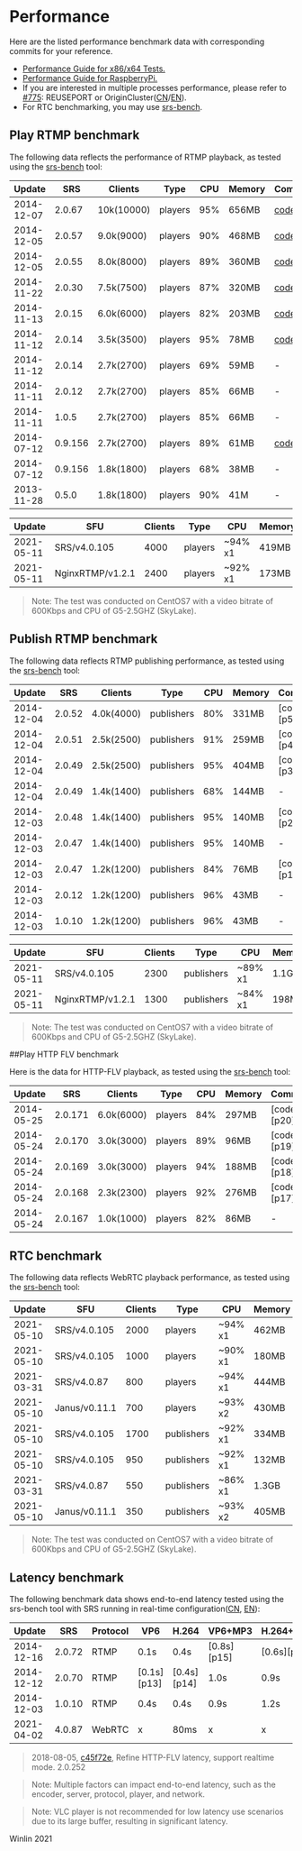 # Performance

Here are the listed performance benchmark data with corresponding commits for your reference.

* [Performance Guide for x86/x64 Tests.](https://ossrs.net/lts/zh-cn/docs/v4/doc/performance)
* [Performance Guide for RaspberryPi.](https://ossrs.net/lts/zh-cn/docs/v4/doc/raspberrypi)
* If you are interested in multiple processes performance, please refer to [#775](https://github.com/ossrs/srs/issues/775): REUSEPORT or OriginCluster([CN](https://ossrs.net/lts/zh-cn/docs/v4/doc/origin-cluster)/[EN](https://ossrs.io/lts/en-us/docs/v4/doc/origin-cluster)).
* For RTC benchmarking, you may use [srs-bench](https://github.com/ossrs/srs-bench/tree/feature/rtc#usage).

## Play RTMP benchmark

The following data reflects the performance of RTMP playback, as tested using the [srs-bench](https://github.com/ossrs/srs-bench) tool:

|   Update      |    SRS    |    Clients    |     Type      |    CPU    |  Memory   | Commit                                                                               |
| ------------- | --------- | ------------- | ------------- | --------- | --------  |--------------------------------------------------------------------------------------|
|   2014-12-07  |   2.0.67  |   10k(10000)  |   players     |   95%     |   656MB   | [code](https://github.com/ossrs/srs/commit/1311b6fe6576fd7b9c6d299b0f8f2e8d202f4bf8) |
|   2014-12-05  |   2.0.57  |   9.0k(9000)  |   players     |   90%     |   468MB   | [code](https://github.com/ossrs/srs/commit/9ee138746f83adc26f0e236ec017f4d68a300004) |
|   2014-12-05  |   2.0.55  |   8.0k(8000)  |   players     |   89%     |   360MB   | [code](https://github.com/ossrs/srs/commit/58136ec178e3d47db6c90a59875d7e40946936e5) |
|   2014-11-22  |   2.0.30  |   7.5k(7500)  |   players     |   87%     |   320MB   | [code](https://github.com/ossrs/srs/commit/58136ec178e3d47db6c90a59875d7e40946936e5) |
|   2014-11-13  |   2.0.15  |   6.0k(6000)  |   players     |   82%     |   203MB   | [code](https://github.com/ossrs/srs/commit/cc6aca9ad55342a06440ce7f3b38453776b2b2d1) |
|   2014-11-12  |   2.0.14  |   3.5k(3500)  |   players     |   95%     |   78MB    | [code](https://github.com/ossrs/srs/commit/8acd143a7a152885b815999162660fd4e7a3f247) |
|   2014-11-12  |   2.0.14  |   2.7k(2700)  |   players     |   69%     |   59MB    | -                                                                                    |
|   2014-11-11  |   2.0.12  |   2.7k(2700)  |   players     |   85%     |   66MB    | -                                                                                    |
|   2014-11-11  |   1.0.5   |   2.7k(2700)  |   players     |   85%     |   66MB    | -                                                                                    |
|   2014-07-12  |   0.9.156 |   2.7k(2700)  |   players     |   89%     |   61MB    | [code](https://github.com/ossrs/srs/commit/1ae3e6c64cc5cee90e6050c26968ebc3c18281be) |
|   2014-07-12  |   0.9.156 |   1.8k(1800)  |   players     |   68%     |   38MB    | -                                                                                    |
|   2013-11-28  |   0.5.0   |   1.8k(1800)  |   players     |   90%     |   41M     | -                                                                                    |

| Update     |    SFU           |  Clients |     Type      |    CPU    |  Memory   | Threads | VM   |
| ---------- | ---------------- | -------- | ------------- | --------- | --------  | ------- | ---- |
| 2021-05-11 | SRS/v4.0.105     | 4000     |   players     |   ~94% x1 |   419MB   | 1       | G5 8CPU |
| 2021-05-11 | NginxRTMP/v1.2.1 | 2400     |   players     |   ~92% x1 |   173MB   | 1       | G5 8CPU |

> Note: The test was conducted on CentOS7 with a video bitrate of 600Kbps and CPU of G5-2.5GHZ (SkyLake).

## Publish RTMP benchmark

The following data reflects RTMP publishing performance, as tested using the [srs-bench](https://github.com/ossrs/srs-bench) tool:

|   Update      |    SRS    |    Clients    |     Type      |    CPU    |  Memory   | Commit        |
| ------------- | --------- | ------------- | ------------- | --------- | --------  | ------------  |
|   2014-12-04  |   2.0.52  |   4.0k(4000)  |   publishers  |   80%     |   331MB   |   [code][p5]  |
|   2014-12-04  |   2.0.51  |   2.5k(2500)  |   publishers  |   91%     |   259MB   |   [code][p4]  |
|   2014-12-04  |   2.0.49  |   2.5k(2500)  |   publishers  |   95%     |   404MB   |   [code][p3]  |
|   2014-12-04  |   2.0.49  |   1.4k(1400)  |   publishers  |   68%     |   144MB   |   -           |
|   2014-12-03  |   2.0.48  |   1.4k(1400)  |   publishers  |   95%     |   140MB   |   [code][p2]  |
|   2014-12-03  |   2.0.47  |   1.4k(1400)  |   publishers  |   95%     |   140MB   |   -           |
|   2014-12-03  |   2.0.47  |   1.2k(1200)  |   publishers  |   84%     |   76MB    |   [code][p1]  |
|   2014-12-03  |   2.0.12  |   1.2k(1200)  |   publishers  |   96%     |   43MB    |   -           |
|   2014-12-03  |   1.0.10  |   1.2k(1200)  |   publishers  |   96%     |   43MB    |   -           |

| Update     |    SFU           |  Clients |     Type      |    CPU    |  Memory   | Threads | VM   |
| ---------- | ---------------- | -------- | ------------- | --------- | --------  | ------- | ---- |
| 2021-05-11 | SRS/v4.0.105     | 2300     |   publishers  |   ~89% x1 |   1.1GB   | 1       | G5 8CPU |
| 2021-05-11 | NginxRTMP/v1.2.1 | 1300     |   publishers  |   ~84% x1 |   198MB   | 1       | G5 8CPU |

> Note: The test was conducted on CentOS7 with a video bitrate of 600Kbps and CPU of G5-2.5GHZ (SkyLake).

##Play HTTP FLV benchmark

Here is the data for HTTP-FLV playback, as tested using the [srs-bench](https://github.com/ossrs/srs-bench) tool:

|   Update      |    SRS    |    Clients    |     Type      |    CPU    |  Memory   | Commit        |
| ------------- | --------- | ------------- | ------------- | --------- | --------  | ------------  |
|   2014-05-25  |   2.0.171 |   6.0k(6000)  |   players     |   84%     |   297MB   |   [code][p20] |
|   2014-05-24  |   2.0.170 |   3.0k(3000)  |   players     |   89%     |   96MB    |   [code][p19] |
|   2014-05-24  |   2.0.169 |   3.0k(3000)  |   players     |   94%     |   188MB   |   [code][p18] |
|   2014-05-24  |   2.0.168 |   2.3k(2300)  |   players     |   92%     |   276MB   |   [code][p17] |
|   2014-05-24  |   2.0.167 |   1.0k(1000)  |   players     |   82%     |   86MB    |   -           |

## RTC benchmark

The following data reflects WebRTC playback performance, as tested using the [srs-bench](https://github.com/ossrs/srs-bench/tree/feature/rtc#usage) tool:

| Update     |    SFU        |  Clients |     Type      |    CPU    |  Memory   | Threads | VM   |
| ---------- | ------------- | -------- | ------------- | --------- | --------  | ------- | ---- |
| 2021-05-10 | SRS/v4.0.105  | 2000     |   players     |   ~94% x1 |   462MB   | 1      | G7 2CPU |
| 2021-05-10 | SRS/v4.0.105  | 1000     |   players     |   ~90% x1 |   180MB   | 1      | G5 2CPU |
| 2021-03-31 | SRS/v4.0.87   | 800      |   players     |   ~94% x1 |   444MB   | 1      | G5 2CPU |
| 2021-05-10 | Janus/v0.11.1 | 700      |   players     |   ~93% x2 |   430MB   | 24     | G5 2CPU |
| 2021-05-10 | SRS/v4.0.105  | 1700     |   publishers  |   ~92% x1 |   334MB   | 1      | G7 2CPU |
| 2021-05-10 | SRS/v4.0.105  | 950      |   publishers  |   ~92% x1 |   132MB   | 1      | G5 2CPU |
| 2021-03-31 | SRS/v4.0.87   | 550      |   publishers  |   ~86% x1 |   1.3GB   | 1      | G5 2CPU |
| 2021-05-10 | Janus/v0.11.1 | 350      |   publishers  |   ~93% x2 |   405MB   | 23     | G5 2CPU |

> Note: The test was conducted on CentOS7 with a video bitrate of 600Kbps and CPU of G5-2.5GHZ (SkyLake).

## Latency benchmark

The following benchmark data shows end-to-end latency tested using the srs-bench tool with SRS running in real-time
configuration([CN](https://ossrs.net/lts/zh-cn/docs/v4/doc/low-latency), [EN](https://ossrs.io/lts/en-us/docs/v4/doc/low-latency)):

|   Update      |    SRS    | Protocol |    VP6    |  H.264    |  VP6+MP3  | H.264+MP3 |
| ------------- | --------- | --------- | --------- | --------- | --------- | --------  |
|   2014-12-16  |   2.0.72  | RTMP      |   0.1s    |   0.4s    |[0.8s][p15]|[0.6s][p16]|
|   2014-12-12  |   2.0.70  | RTMP      |[0.1s][p13]|[0.4s][p14]|   1.0s    |   0.9s    |
|   2014-12-03  |   1.0.10  | RTMP      |   0.4s    |   0.4s    |   0.9s    |   1.2s    |
|   2021-04-02  |   4.0.87  | WebRTC    |   x       |   80ms    |   x       |   x       |

> 2018-08-05, [c45f72e](https://github.com/ossrs/srs/commit/c45f72ef7bac9c7cf85b9125fc9e3aafd53f396f), Refine HTTP-FLV latency, support realtime mode. 2.0.252

> Note: Multiple factors can impact end-to-end latency, such as the encoder, server, protocol, player, and network.

> Note: VLC player is not recommended for low latency use scenarios due to its large buffer, resulting in significant latency.

Winlin 2021


